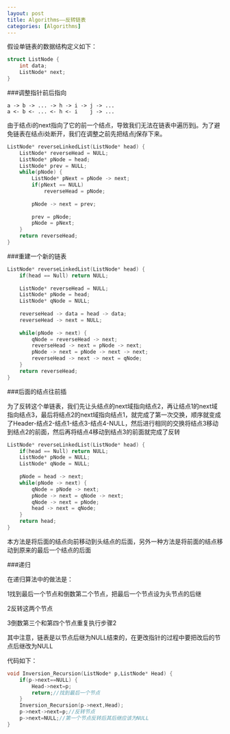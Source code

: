 ```yaml
---
layout: post
title: Algorithms——反转链表
categories: [Algorithms]
---
```


假设单链表的数据结构定义如下：

```cpp
struct ListNode {
	int data;
	ListNode* next;
}
```
###调整指针前后指向

	a -> b -> ... -> h -> i -> j -> ...
	a <- b <- ... <- h <- i    j -> ...

由于结点i的next指向了它的前一个结点，导致我们无法在链表中遍历到j。为了避免链表在结点i处断开，我们在调整之前先把结点j保存下来。

```cpp
ListNode* reverseLinkedList(ListNode* head) {
	ListNode* reverseHead = NULL;
	ListNode* pNode = head;
	ListNode* prev = NULL;
	while(pNode) {
		ListNode* pNext = pNode -> next;
		if(pNext == NULL)
			reverseHead = pNode;
		
		pNode -> next = prev;
		
		prev = pNode;
		pNode = pNext;
	}
	return reverseHead;
}
```

###重建一个新的链表

```cpp
ListNode* reverseLinkedList(ListNode* head) {
	if(head == Null) return NULL;
	
	ListNode* reverseHead = NULL;
	ListNode* pNode = head;
	ListNode* qNode = NULL;
	
	reverseHead -> data = head -> data;
	reverseHead -> next = NULL;
	
	while(pNode -> next) {
		qNode = reverseHead -> next;
		reverseHead -> next = pNode -> next;
		pNode -> next = pNode -> next -> next;
		reverseHead -> next -> next = qNode;
	}
	return reverseHead;
}
```

###后面的结点往前插

为了反转这个单链表，我们先让头结点的next域指向结点2，再让结点1的next域指向结点3，最后将结点2的next域指向结点1，就完成了第一次交换，顺序就变成了Header-结点2-结点1-结点3-结点4-NULL，然后进行相同的交换将结点3移动到结点2的前面，然后再将结点4移动到结点3的前面就完成了反转

```cpp
ListNode* reverseLinkedList(ListNode* head) {
	if(head == Null) return NULL;
	ListNode* pNode = NULL;
	ListNode* qNode = NULL;
	
	pNode = head -> next;
	while(pNode -> next) {
		qNode = pNode -> next;
		pNode -> next = qNode -> next;
		qNode -> next = pNode;
		head -> next = qNode;
	}
	return head;
}
```

本方法是将后面的结点向前移动到头结点的后面，另外一种方法是将前面的结点移动到原来的最后一个结点的后面

###递归

在递归算法中的做法是：

1找到最后一个节点和倒数第二个节点，把最后一个节点设为头节点的后继

2反转这两个节点

3倒数第三个和第四个节点重复执行步骤2

其中注意，链表是以节点后继为NULL结束的，在更改指针的过程中要把改后的节点后继改为NULL

代码如下：

```cpp
void Inversion_Recursion(ListNode* p,ListNode* Head) {
	if(p->next==NULL) {
		Head->next=p;
		return;//找到最后一个节点
	}
	Inversion_Recursion(p->next,Head);
	p->next->next=p;//反转节点
	p->next=NULL;//第一个节点反转后其后继应该为NULL
}
```

